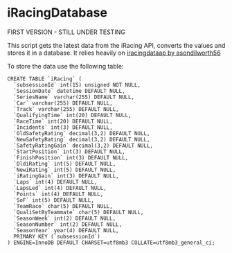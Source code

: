 # iRacingDatabase
FIRST VERSION - STILL UNDER TESTING


This script gets the latest data from the iRacing API, converts the values and stores it in a database. It relies heavily on [iracingdataap by asondilworth56](https://github.com/jasondilworth56/iracingdataapi)

To store the data use the following table: 

```
CREATE TABLE `iRacing` (
  `subsessionId` int(15) unsigned NOT NULL,
  `SessionDate` datetime DEFAULT NULL,
  `SeriesName` varchar(255) DEFAULT NULL,
  `Car` varchar(255) DEFAULT NULL,
  `Track` varchar(255) DEFAULT NULL,
  `QualifyingTime` int(20) DEFAULT NULL,
  `RaceTime` int(20) DEFAULT NULL,
  `Incidents` int(3) DEFAULT NULL,
  `OldSafetyRating` decimal(3,2) DEFAULT NULL,
  `NewSafetyRating` decimal(3,2) DEFAULT NULL,
  `SafetyRatingGain` decimal(3,2) DEFAULT NULL,
  `StartPosition` int(3) DEFAULT NULL,
  `FinishPosition` int(3) DEFAULT NULL,
  `OldiRating` int(5) DEFAULT NULL,
  `NewiRating` int(5) DEFAULT NULL,
  `iRatingGain` int(3) DEFAULT NULL,
  `Laps` int(4) DEFAULT NULL,
  `LapsLed` int(4) DEFAULT NULL,
  `Points` int(4) DEFAULT NULL,
  `SoF` int(5) DEFAULT NULL,
  `TeamRace` char(5) DEFAULT NULL,
  `QualiSetByTeammate` char(5) DEFAULT NULL,
  `SeasonWeek` int(2) DEFAULT NULL,
  `SeasonNumber` int(2) DEFAULT NULL,
  `SeasonYear` year(4) DEFAULT NULL,
  PRIMARY KEY (`subsessionId`)
) ENGINE=InnoDB DEFAULT CHARSET=utf8mb3 COLLATE=utf8mb3_general_ci;
```